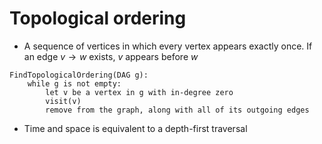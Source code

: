 # Topological ordering

- A sequence of vertices in which every vertex appears exactly once. If an edge $v \to w$ exists, $v$ appears before $w$

```
FindTopologicalOrdering(DAG g):  
    while g is not empty:  
        let v be a vertex in g with in-degree zero  
        visit(v)  
        remove from the graph, along with all of its outgoing edges
```

- Time and space is equivalent to a depth-first traversal